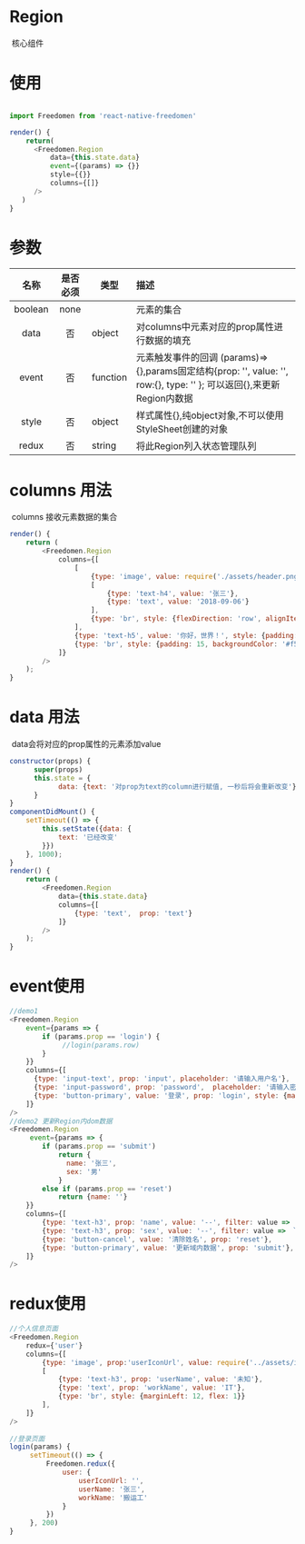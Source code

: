 # Region 

​	核心组件

# 使用

```js

import Freedomen from 'react-native-freedomen'

render() {
    return(
      <Freedomen.Region    
          data={this.state.data}
          event={(params) => {}}
          style={{}}
          columns={[]} 
      /> 
   )
}
```

# 参数

|  名称   | 是否必须 | 类型     | 描述                                                         |
| :-----: | :------: | -------- | :----------------------------------------------------------- |
| boolean |   none   |          | 元素的集合                                                   |
|  data   |    否    | object   | 对columns中元素对应的prop属性进行数据的填充                  |
|  event  |    否    | function | 元素触发事件的回调 (params)=>{},params固定结构{prop: '', value: '', row:{}, type: '' }; 可以返回{},来更新Region内数据 |
|  style  |    否    | object   | 样式属性{},纯object对象,不可以使用StyleSheet创建的对象       |
|  redux  |    否    | string   | 将此Region列入状态管理队列                                   |

# columns 用法

​	columns 接收元素数据的集合

```js
render() {
    return (
        <Freedomen.Region  
            columns={[
                [
                    {type: 'image', value: require('./assets/header.png'), style: {width: 38, height: 38, borderRadius: 38, marginRight: 12}},
                    [
                        {type: 'text-h4', value: '张三'},
                        {type: 'text', value: '2018-09-06'}
                    ],
                	{type: 'br', style: {flexDirection: 'row', alignItems: 'center'}}
    			],
                {type: 'text-h5', value: '你好，世界！', style: {padding: 10}},
                {type: 'br', style: {padding: 15, backgroundColor: '#f5f5f5'}}
        	]}
    	/> 
	);
}
```



# data 用法

​	data会将对应的prop属性的元素添加value

```js
constructor(props) {
      super(props)
      this.state = {
        	data: {text: '对prop为text的column进行赋值, 一秒后将会重新改变'}
      }
}
componentDidMount() {
    setTimeout(() => {
        this.setState({data: {
            text: '已经改变'
        }})
    }, 1000);
}
render() {
	return (
    	<Freedomen.Region  
        	data={this.state.data}
			columns={[
         		{type: 'text',  prop: 'text'} 
         	]}
		/> 
	);
}
```

# event使用

```js
//demo1
<Freedomen.Region  
    event={params => {
        if (params.prop == 'login') {
             //login(params.row)
        }
    }}
    columns={[
      {type: 'input-text', prop: 'input', placeholder: '请输入用户名'},
      {type: 'input-password', prop: 'password',  placeholder: '请输入密码'},
      {type: 'button-primary', value: '登录', prop: 'login', style: {margin: 5}}
    ]}
/> 
//demo2 更新Region内dom数据
<Freedomen.Region  
     event={params => {
      	if (params.prop == 'submit') 
            return {
              name: '张三',
              sex: '男'
            }
      	else if (params.prop == 'reset') 
        	return {name: ''}
    }}
    columns={[
        {type: 'text-h3', prop: 'name', value: '--', filter: value =>　`姓名：${value}`},
        {type: 'text-h3', prop: 'sex', value: '--', filter: value =>　`姓别：${value}`},
        {type: 'button-cancel', value: '清除姓名', prop: 'reset'},
        {type: 'button-primary', value: '更新域内数据', prop: 'submit'},
    ]}
/>

```

# redux使用

```js
//个人信息页面
<Freedomen.Region 
	redux={'user'}
	columns={[
		{type: 'image', prop:'userIconUrl', value: require('../assets/image_header.png'), style: {width: 62, height: 62, borderRadius: 62}},
		[
            {type: 'text-h3', prop: 'userName', value: '未知'},
            {type: 'text', prop: 'workName', value: 'IT'},
            {type: 'br', style: {marginLeft: 12, flex: 1}}
        ],
    ]}
/>
        
//登录页面
login(params) {
     setTimeout(() => {
         Freedomen.redux({
             user: {
                 userIconUrl: '',
                 userName: '张三',
                 workName: '搬运工'
             }
         })
     }, 200)
}
```

